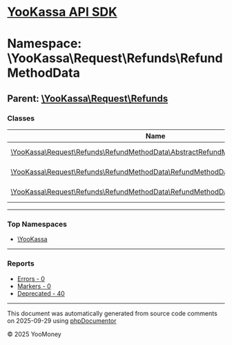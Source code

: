# [YooKassa API SDK](../home.md)

# Namespace: \YooKassa\Request\Refunds\RefundMethodData

## Parent: [\YooKassa\Request\Refunds](../namespaces/yookassa-request-refunds.md)

### Classes

| Name | Summary |
| ---- | ------- |
| [\YooKassa\Request\Refunds\RefundMethodData\AbstractRefundMethodData](../classes/YooKassa-Request-Refunds-RefundMethodData-AbstractRefundMethodData.md) | Класс, представляющий модель AbstractRefundMethod. |
| [\YooKassa\Request\Refunds\RefundMethodData\RefundMethodDataElectronicCertificate](../classes/YooKassa-Request-Refunds-RefundMethodData-RefundMethodDataElectronicCertificate.md) | Класс, представляющий модель ElectronicCertificateRefundMethod. |
| [\YooKassa\Request\Refunds\RefundMethodData\RefundMethodDataFactory](../classes/YooKassa-Request-Refunds-RefundMethodData-RefundMethodDataFactory.md) | Класс, представляющий модель RefundMethodDataFactory. |

---

### Top Namespaces

* [\YooKassa](../namespaces/yookassa.md)

---

### Reports
* [Errors - 0](../reports/errors.md)
* [Markers - 0](../reports/markers.md)
* [Deprecated - 40](../reports/deprecated.md)

---

This document was automatically generated from source code comments on 2025-09-29 using [phpDocumentor](http://www.phpdoc.org/)

&copy; 2025 YooMoney